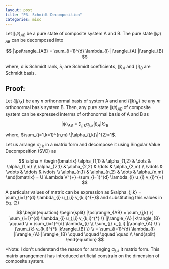 ```yaml
---
layout: post
title: "P3. Schmidt Decomposition"
categories: misc
---
```


Let $\|\psi\rangle_{AB}$ be a pure state of composite system A and B. The pure state $\|\psi\rangle_{AB}$ can be decomposed into  

$$ |\psi\rangle_{AB} = \sum_{i=1}^{d} \lambda_{i} |i\rangle_{A} |i\rangle_{B} $$  

where, d is Schmidt rank, $\lambda_{i}$ are Schmidt coefficients, $\|i\rangle_{A}$ and $\|i\rangle_{B}$ are Schmidt basis.

## Proof:

Let $\{ \|j\rangle_{A} \}$ be any $n$ orthonormal basis of system A and and $\{ \|k\rangle_{B} \}$ be any $m$ orthonormal basis system B. Then, any pure state $\|\psi\rangle_{AB}$ of composite system can be expressed interms of orthonormal basis of A and B as

$$ |\psi\rangle_{AB} = \sum_{j,k} \alpha_{j,k} |j\rangle_{A} |k\rangle_{B} $$  

where, $\sum_{j=1,k=1}^{n,m} \|\alpha_{j,k}\|^{2}=1$.

Let us arrange $\alpha_{j,k}$ in a matrix form and decompose it using Singular Value Decomposition (SVD) as

$$
\alpha = 
\begin{bmatrix}
    \alpha_{1,1}       & \alpha_{1,2} & \dots & \alpha_{1,m} \\
    \alpha_{2,1}       & \alpha_{2,2} & \dots & \alpha_{2,m} \\
     \vdots & \vdots & \ddots & \vdots \\
    \alpha_{n,1}       & \alpha_{n,2} & \dots & \alpha_{n,m}
\end{bmatrix}
= U \Lambda V^{+}=\sum_{i=1}^{d} \lambda_{i} u_{i}  v_{i}^{+}
$$

A particular values of matrix can be expression as $\alpha_{j,k} = \sum_{i=1}^{d} \lambda_{i} u_{j,i}  v_{k,i}^{*}$ and substituting this values in Eq. (2)

$$
\begin{equation}
\begin{split}
|\psi\rangle_{AB} = \sum_{j,k} \{ \sum_{i=1}^{d} \lambda_{i} u_{j,i}  v_{k,i}^{*} \} |j\rangle_{A} |k\rangle_{B} \qquad  \\
 =  \sum_{i=1}^{d} \lambda_{i}  \{ \sum_{j} u_{j,i} |j\rangle_{A} \} \{\sum_{k} v_{k,i}^{*} |k\rangle_{B} \} \\
 = \sum_{i=1}^{d} \lambda_{i} |i\rangle_{A} |i\rangle_{B} \qquad \qquad \qquad \quad \\
\end{split}
\end{equation}
$$  

*Note: I don't understand the reason for arranging $\alpha_{j,k}$ it matrix form. This matrix arrangement has introduced artificial constrain on the dimension of composite system.
